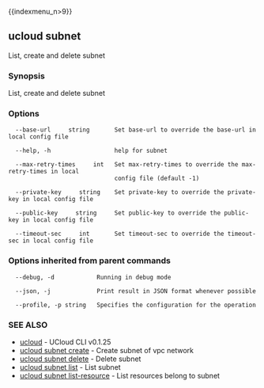 {{indexmenu_n>9}}

## ucloud subnet

List, create and delete subnet

### Synopsis

List, create and delete subnet

### Options

```
  --base-url     string       Set base-url to override the base-url in local config file 

  --help, -h                  help for subnet 

  --max-retry-times     int   Set max-retry-times to override the max-retry-times in local
                              config file (default -1) 

  --private-key     string    Set private-key to override the private-key in local config file 

  --public-key     string     Set public-key to override the public-key in local config file 

  --timeout-sec     int       Set timeout-sec to override the timeout-sec in local config file 

```

### Options inherited from parent commands

```
  --debug, -d            Running in debug mode 

  --json, -j             Print result in JSON format whenever possible 

  --profile, -p string   Specifies the configuration for the operation 

```

### SEE ALSO

* [ucloud](developer/cli/cmd/ucloud)	 - UCloud CLI v0.1.25
* [ucloud subnet create](developer/cli/cmd/ucloud/subnet/create)	 - Create subnet of vpc network
* [ucloud subnet delete](developer/cli/cmd/ucloud/subnet/delete)	 - Delete subnet
* [ucloud subnet list](developer/cli/cmd/ucloud/subnet/list)	 - List subnet
* [ucloud subnet list-resource](developer/cli/cmd/ucloud/subnet/list-resource)	 - List resources belong to subnet

